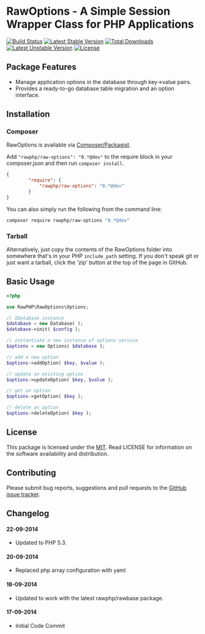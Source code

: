 # RawOptions - A Simple Session Wrapper Class for PHP Applications

[![Build Status](https://travis-ci.org/rawphp/RawOptions.svg?branch=master)](https://travis-ci.org/rawphp/RawOptions)
[![Latest Stable Version](https://poser.pugx.org/rawphp/raw-options/v/stable.svg)](https://packagist.org/packages/rawphp/raw-options) [![Total Downloads](https://poser.pugx.org/rawphp/raw-options/downloads.svg)](https://packagist.org/packages/rawphp/raw-options) 
[![Latest Unstable Version](https://poser.pugx.org/rawphp/raw-options/v/unstable.svg)](https://packagist.org/packages/rawphp/raw-options) [![License](https://poser.pugx.org/rawphp/raw-options/license.svg)](https://packagist.org/packages/rawphp/raw-options)

## Package Features
- Manage application options in the database through key->value pairs.
- Provides a ready-to-go database table migration and an option interface.

## Installation

### Composer
RawOptions is available via [Composer/Packagist](https://packagist.org/packages/rawphp/raw-options).

Add `"rawphp/raw-options": "0.*@dev"` to the require block in your composer.json and then run `composer install`.

```json
{
        "require": {
            "rawphp/raw-options": "0.*@dev"
        }
}
```

You can also simply run the following from the command line:

```sh
composer require rawphp/raw-options "0.*@dev"
```

### Tarball
Alternatively, just copy the contents of the RawOptions folder into somewhere that's in your PHP `include_path` setting. If you don't speak git or just want a tarball, click the 'zip' button at the top of the page in GitHub.

## Basic Usage

```php
<?php

use RawPHP\RawOptions\Options;

// IDatabase instance
$database = new Database( );
$database->init( $config );

// instantiate a new instance of options service
$options = new Options( $database );

// add a new option
$options->addOption( $key, $value );

// update an existing option
$options->updateOption( $key, $value );

// get an option
$options->getOption( $key );

// delete an option
$options->deleteOption( $key );
```

## License
This package is licensed under the [MIT](https://github.com/rawphp/RawOptions/blob/master/LICENSE). Read LICENSE for information on the software availability and distribution.

## Contributing

Please submit bug reports, suggestions and pull requests to the [GitHub issue tracker](https://github.com/rawphp/RawOptions/issues).

## Changelog

#### 22-09-2014
- Updated to PHP 5.3.

#### 20-09-2014
- Replaced php array configuration with yaml

#### 18-09-2014
- Updated to work with the latest rawphp/rawbase package.

#### 17-09-2014
- Initial Code Commit